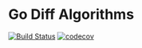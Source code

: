# Go Diff Algorithms
[![Build Status](https://travis-ci.com/ncalabro18/go_differ.svg?token=nA46L6ZRfhuqRxMq99Vv&branch=master)](https://travis-ci.com/ncalabro18/go_differ)
[![codecov](https://codecov.io/gh/ncalabro18/go_differ/branch/main/graph/badge.svg?token=1PY2D2KDY3)](https://codecov.io/gh/ncalabro18/go_differ)


